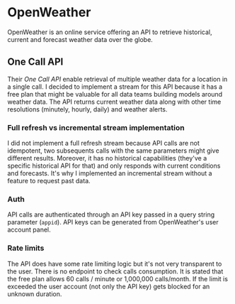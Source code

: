 # OpenWeather
OpenWeather is an online service offering an API to retrieve historical, current and forecast weather data over the globe.

## One Call API
Their *One Call API* enable retrieval of multiple weather data for a location in a single call. 
I decided to implement a stream for this API because it has a free plan that might be valuable for all data teams building models around weather data.
The API returns current weather data along with other time resolutions (minutely, hourly, daily) and weather alerts.

### Full refresh vs incremental stream implementation
I did not implement a full refresh stream because API calls are not idempotent, two subsequents calls with the same parameters might give different results. Moreover, it has no historical capabilities (they've a specific historical API for that) and only responds with current conditions and forecasts. It's why I implemented an incremental stream without a feature to request past data.
 

### Auth
API calls are authenticated through an API key passed in a query string parameter (`appid`). API keys can be generated from OpenWeather's user account panel.

### Rate limits
The API does have some rate limiting logic but it's not very transparent to the user. There is no endpoint to check calls consumption. It is stated that the free plan allows 60 calls / minute or 1,000,000 calls/month. If the limit is exceeded the user account (not only the API key) gets blocked for an unknown duration.